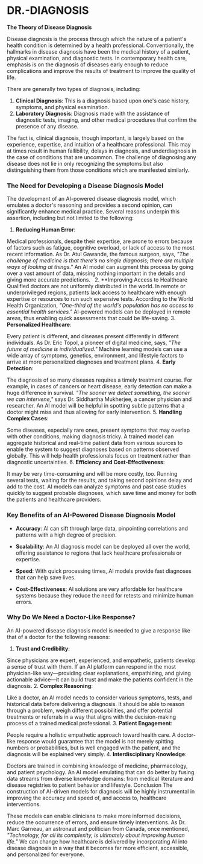 # DR.-DIAGNOSIS


**The Theory of Disease Diagnosis**

Disease diagnosis is the process through which the nature of a patient's health condition is determined by a health professional. Conventionally, the hallmarks in disease diagnosis have been the medical history of a patient, physical examination, and diagnostic tests. In contemporary health care, emphasis is on the diagnosis of diseases early enough to reduce complications and improve the results of treatment to improve the quality of life.

There are generally two types of diagnosis, including:

1. **Clinical Diagnosis**: This is a diagnosis based upon one's case history, symptoms, and physical examination.
2. **Laboratory Diagnosis**: Diagnosis made with the assistance of diagnostic tests, imaging, and other medical procedures that confirm the presence of any disease.

The fact is, clinical diagnosis, though important, is largely based on the experience, expertise, and intuition of a healthcare professional. This may at times result in human fallibility, delays in diagnosis, and underdiagnosis in the case of conditions that are uncommon. The challenge of diagnosing any disease does not lie in only recognizing the symptoms but also distinguishing them from those conditions which are manifested similarly.

### The Need for Developing a Disease Diagnosis Model

The development of an AI-powered disease diagnosis model, which emulates a doctor's reasoning and provides a second opinion, can significantly enhance medical practice. Several reasons underpin this assertion, including but not limited to the following:

1. **Reducing Human Error**:

Medical professionals, despite their expertise, are prone to errors because of factors such as fatigue, cognitive overload, or lack of access to the most recent information.   As Dr. Atul Gawande, the famous surgeon, says, *"The challenge of medicine is that there's no single diagnosis; there are multiple ways of looking at things."* An AI model can augment this process by going over a vast amount of data, missing nothing important in the details and giving more accurate predictions.   
2. **Improving Access to Healthcare
Qualified doctors are not uniformly distributed in the world. In remote or underprivileged regions, patients lack access to healthcare with enough expertise or resources to run such expensive tests. According to the World Health Organization, *"One-third of the world's population has no access to essential health services."* AI-powered models can be deployed in remote areas, thus enabling quick assessments that could be life-saving.
3. **Personalized Healthcare**:

   Every patient is different, and diseases present differently in different individuals. As Dr. Eric Topol, a pioneer of digital medicine, says, *"The future of medicine is individualized."* Machine learning models can use a wide array of symptoms, genetics, environment, and lifestyle factors to arrive at more personalized diagnoses and treatment plans.
4. **Early Detection**:

The diagnosis of so many diseases requires a timely treatment course. For example, in cases of cancers or heart disease, early detection can make a huge difference in survival. *"The sooner we detect something, the sooner we can intervene,"* says Dr. Siddhartha Mukherjee, a cancer physician and researcher. An AI model will be helpful in spotting subtle patterns that a doctor might miss and thus allowing for early intervention.
5. **Handling Complex Cases**:

Some diseases, especially rare ones, present symptoms that may overlap with other conditions, making diagnosis tricky. A trained model can aggregate historical and real-time patient data from various sources to enable the system to suggest diagnoses based on patterns observed globally. This will help health professionals focus on treatment rather than diagnostic uncertainties.
6. **Efficiency and Cost-Effectiveness**:

It may be very time-consuming and will be more costly, too. Running several tests, waiting for the results, and taking second opinions delay and add to the cost. AI models can analyze symptoms and past case studies quickly to suggest probable diagnoses, which save time and money for both the patients and healthcare providers.
### Key Benefits of an AI-Powered Disease Diagnosis Model

- **Accuracy**: AI can sift through large data, pinpointing correlations and patterns with a high degree of precision.

- **Scalability**: An AI diagnosis model can be deployed all over the world, offering assistance to regions that lack healthcare professionals or expertise.

- **Speed**: With quick processing times, AI models provide fast diagnoses that can help save lives.
- **Cost-Effectiveness**: AI solutions are very affordable for healthcare systems because they reduce the need for retests and minimize human errors.
### Why Do We Need a Doctor-Like Response?

An AI-powered disease diagnosis model is needed to give a response like that of a doctor for the following reasons:

1. **Trust and Credibility**:

Since physicians are expert, experienced, and empathetic, patients develop a sense of trust with them. If an AI platform can respond in the most physician-like way—providing clear explanations, empathizing, and giving actionable advice—it can build trust and make the patients confident in the diagnosis.
2. **Complex Reasoning**:

Like a doctor, an AI model needs to consider various symptoms, tests, and historical data before delivering a diagnosis. It should be able to reason through a problem, weigh different possibilities, and offer potential treatments or referrals in a way that aligns with the decision-making process of a trained medical professional.
3. **Patient Engagement**:

People require a holistic empathetic approach toward health care. A doctor-like response would guarantee that the model is not merely spitting numbers or probabilities, but is well engaged with the patient, and the diagnosis will be explained very simply. 4. **Interdisciplinary Knowledge**:

Doctors are trained in combining knowledge of medicine, pharmacology, and patient psychology. An AI model emulating that can do better by fusing data streams from diverse knowledge domains: from medical literature and disease registries to patient behavior and lifestyle. Conclusion The construction of AI-driven models for diagnosis will be highly instrumental in improving the accuracy and speed of, and access to, healthcare interventions.

These models can enable clinicians to make more informed decisions, reduce the occurrence of errors, and ensure timely interventions. As Dr. Marc Garneau, an astronaut and politician from Canada, once mentioned, *"Technology, for all its complexity, is ultimately about improving human life."* We can change how healthcare is delivered by incorporating AI into disease diagnosis in a way that it becomes far more efficient, accessible, and personalized for everyone. 

